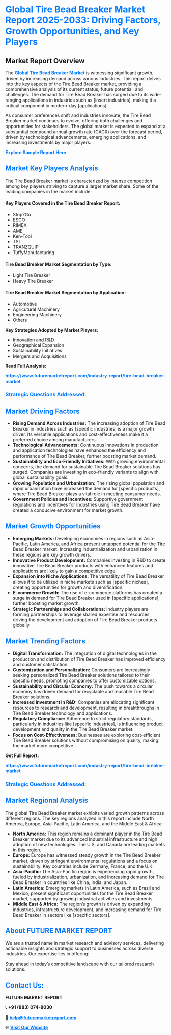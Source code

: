 <h1 style="color: #007BFF;">Global Tire Bead Breaker Market Report 2025-2033: Driving Factors, Growth Opportunities, and Key Players</h1>

<section id="overview">
<h2>Market Report Overview</h2>
<p>The <a href="https://www.futuremarketreport.com/industry-report/tire-bead-breaker-market" style="color: #007BFF; text-decoration: none;"><strong>Global Tire Bead Breaker Market</strong></a> is witnessing significant growth, driven by increasing demand across various industries. This report delves into the key aspects of the Tire Bead Breaker market, providing a comprehensive analysis of its current status, future potential, and challenges. The demand for Tire Bead Breaker has surged due to its wide-ranging applications in industries such as [insert industries], making it a critical component in modern-day [applications].</p>
<p>As consumer preferences shift and industries innovate, the Tire Bead Breaker market continues to evolve, offering both challenges and opportunities for stakeholders. The global market is expected to expand at a substantial compound annual growth rate (CAGR) over the forecast period, driven by technological advancements, emerging applications, and increasing investments by major players.</p>
</section>

<section id="overview">
<p><a href="https://www.futuremarketreport.com/request-sample/reportId=42696" style="color: #007BFF; text-decoration: none;"><strong>Explore Sample Report Here</strong></a></p>
</section>

<section id="key-players">
<h2 style="color: #007BFF;">Market Key Players Analysis</h2>
<p>The Tire Bead Breaker market is characterized by intense competition among key players striving to capture a larger market share. Some of the leading companies in the market include:</p>
<h4>Key Players Covered in the Tire Bead Breaker Report:</h4>
<ul><li>Stop?Go</li><li>ESCO</li><li>RIMEX</li><li>AME</li><li>Ken-Tool</li><li>TSI</li><li>TRANZQUIP</li><li>TuffyManufacturing</li></ul>
<h4>Tire Bead Breaker Market Segmentation by Type:</h4>
<ul><li>Light Tire Breaker</li><li>Heavy Tire Breaker</li></ul>

<h4>Tire Bead Breaker Market Segmentation by Application:</h4>
<ul><li>Automotive</li><li>Agricutural Machinery</li><li>Engineering Machinery</li><li>Others</li></ul>
<p><strong>Key Strategies Adopted by Market Players:</strong></p>
<ul>
<li>Innovation and R&D</li>
<li>Geographical Expansion</li>
<li>Sustainability Initiatives</li>
<li>Mergers and Acquisitions</li>
</ul>
</section>

<section>
<p><strong>Read Full Analysis: </strong></p><a href="https://www.futuremarketreport.com/industry-report/tire-bead-breaker-market" style="color: #007BFF; text-decoration: none;"><strong>https://www.futuremarketreport.com/industry-report/tire-bead-breaker-market</strong></a>
<h3 style="color: #007BFF;">Strategic Questions Addressed:</h3>
</section>

<section id="driving-factors">
<h2 style="color: #007BFF;">Market Driving Factors</h2>
<ul>
<li><strong>Rising Demand Across Industries:</strong> The increasing adoption of Tire Bead Breaker in industries such as [specific industries] is a major growth driver. Its versatile applications and cost-effectiveness make it a preferred choice among manufacturers.</li>
<li><strong>Technological Advancements:</strong> Continuous innovations in production and application technologies have enhanced the efficiency and performance of Tire Bead Breaker, further boosting market demand.</li>
<li><strong>Sustainability and Eco-Friendly Initiatives:</strong> With growing environmental concerns, the demand for sustainable Tire Bead Breaker solutions has surged. Companies are investing in eco-friendly variants to align with global sustainability goals.</li>
<li><strong>Growing Population and Urbanization:</strong> The rising global population and rapid urbanization have increased the demand for [specific products], where Tire Bead Breaker plays a vital role in meeting consumer needs.</li>
<li><strong>Government Policies and Incentives:</strong> Supportive government regulations and incentives for industries using Tire Bead Breaker have created a conducive environment for market growth.</li>
</ul>
</section>

<section id="growth-opportunities">
<h2 style="color: #007BFF;">Market Growth Opportunities</h2>
<ul>
<li><strong>Emerging Markets:</strong> Developing economies in regions such as Asia-Pacific, Latin America, and Africa present untapped potential for the Tire Bead Breaker market. Increasing industrialization and urbanization in these regions are key growth drivers.</li>
<li><strong>Innovative Product Development:</strong> Companies investing in R&D to create innovative Tire Bead Breaker products with enhanced features and applications are likely to gain a competitive edge.</li>
<li><strong>Expansion into Niche Applications:</strong> The versatility of Tire Bead Breaker allows it to be utilized in niche markets such as [specific niches], creating opportunities for growth and diversification.</li>
<li><strong>E-commerce Growth:</strong> The rise of e-commerce platforms has created a surge in demand for Tire Bead Breaker used in [specific applications], further boosting market growth.</li>
<li><strong>Strategic Partnerships and Collaborations:</strong> Industry players are forming partnerships to leverage shared expertise and resources, driving the development and adoption of Tire Bead Breaker products globally.</li>
</ul>
</section>

<section id="trending-factors">
<h2 style="color: #007BFF;">Market Trending Factors</h2>
<ul>
<li><strong>Digital Transformation:</strong> The integration of digital technologies in the production and distribution of Tire Bead Breaker has improved efficiency and customer satisfaction.</li>
<li><strong>Customization and Personalization:</strong> Consumers are increasingly seeking personalized Tire Bead Breaker solutions tailored to their specific needs, prompting companies to offer customizable options.</li>
<li><strong>Sustainability and Circular Economy:</strong> The push towards a circular economy has driven demand for recyclable and reusable Tire Bead Breaker solutions.</li>
<li><strong>Increased Investment in R&D:</strong> Companies are allocating significant resources to research and development, resulting in breakthroughs in Tire Bead Breaker technology and applications.</li>
<li><strong>Regulatory Compliance:</strong> Adherence to strict regulatory standards, particularly in industries like [specific industries], is influencing product development and quality in the Tire Bead Breaker market.</li>
<li><strong>Focus on Cost-Effectiveness:</strong> Businesses are exploring cost-efficient Tire Bead Breaker solutions without compromising on quality, making the market more competitive.</li>
</ul>
</section>

<section>
<p><strong>Get Full Report: </strong></p><a href="https://www.futuremarketreport.com/industry-report/tire-bead-breaker-market" style="color: #007BFF; text-decoration: none;"><strong>https://www.futuremarketreport.com/industry-report/tire-bead-breaker-market</strong></a>
<h3 style="color: #007BFF;">Strategic Questions Addressed:</h3>
</section>


<section id="regional-analysis">
<h2 style="color: #007BFF;">Market Regional Analysis</h2>
<p>The global Tire Bead Breaker market exhibits varied growth patterns across different regions. The key regions analyzed in this report include North America, Europe, Asia-Pacific, Latin America, and the Middle East & Africa:</p>
<ul>
<li><strong>North America:</strong> This region remains a dominant player in the Tire Bead Breaker market due to its advanced industrial infrastructure and high adoption of new technologies. The U.S. and Canada are leading markets in this region.</li>
<li><strong>Europe:</strong> Europe has witnessed steady growth in the Tire Bead Breaker market, driven by stringent environmental regulations and a focus on sustainability. Key countries include Germany, France, and the U.K.</li>
<li><strong>Asia-Pacific:</strong> The Asia-Pacific region is experiencing rapid growth, fueled by industrialization, urbanization, and increasing demand for Tire Bead Breaker in countries like China, India, and Japan.</li>
<li><strong>Latin America:</strong> Emerging markets in Latin America, such as Brazil and Mexico, present significant opportunities for the Tire Bead Breaker market, supported by growing industrial activities and investments.</li>
<li><strong>Middle East & Africa:</strong> The region’s growth is driven by expanding industries, infrastructure development, and increasing demand for Tire Bead Breaker in sectors like [specific sectors].</li>
</ul>
</section>

<footer>
<h2 style="color: #007BFF;">About FUTURE MARKET REPORT</h2>
<p>We are a trusted name in market research and advisory services, delivering actionable insights and strategic support to businesses across diverse industries. Our expertise lies in offering:</p>

<p>Stay ahead in today’s competitive landscape with our tailored research solutions.</p>

<h2 style="color: #007BFF;">Contact Us:</h2>
<p><strong>FUTURE MARKET REPORT</strong></p>
<p>📞 <strong>+91 (883) 074-8030</strong></p>
<p>📧 <strong><a href="mailto:help@futuremarketreport.com" style="color: #007BFF;">help@futuremarketreport.com</a></strong></p>
<p>🌐 <strong><a href="https://www.futuremarketreport.com/" style="color: #007BFF;">Visit Our Website</a></strong></p>
</footer>